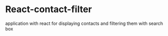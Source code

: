 # React-contact-filter
application with react for displaying contacts and filtering them with search box

